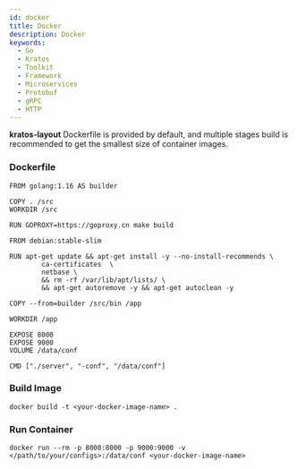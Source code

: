 ```yaml
---
id: docker
title: Docker
description: Docker
keywords:
  - Go 
  - Kratos
  - Toolkit
  - Framework
  - Microservices
  - Protobuf
  - gRPC
  - HTTP
---
```


**kratos-layout** Dockerfile is provided by default, and multiple stages build is recommended to get the smallest size of container images.

### Dockerfile

```docker
FROM golang:1.16 AS builder

COPY . /src
WORKDIR /src

RUN GOPROXY=https://goproxy.cn make build

FROM debian:stable-slim

RUN apt-get update && apt-get install -y --no-install-recommends \
		ca-certificates  \
        netbase \
        && rm -rf /var/lib/apt/lists/ \
        && apt-get autoremove -y && apt-get autoclean -y

COPY --from=builder /src/bin /app

WORKDIR /app

EXPOSE 8000
EXPOSE 9000
VOLUME /data/conf

CMD ["./server", "-conf", "/data/conf"]
```

### Build Image
```shell
docker build -t <your-docker-image-name> .
```
### Run Container

```shell
docker run --rm -p 8000:8000 -p 9000:9000 -v </path/to/your/configs>:/data/conf <your-docker-image-name>
```